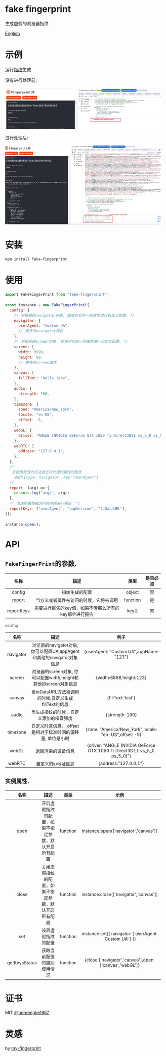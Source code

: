 # fake fingerprint

生成虚假的浏览器指纹

[English](./README.md)

# 示例

运行[指纹](https://fingerprintjs.github.io/fingerprintjs/)生成.

没有进行处理前:

![before](./images/before.jpg)

进行处理后:

![after](./images/after.jpg)

# 安装

```shell
npm install fake-fingerprint
```

# 使用

```js
import FakeFingerPrint from "fake-fingerprint";

const instance = new FakeFingerPrint({
  config: {
    /* 浏览器的navigator对象. 能够对它的一些属性进行自定义配置. */
    navigator: {
      userAgent: "Custom UA",
      // 更多的navigator属性
    },
    /* 浏览器的screen对象. 能够对它的一些属性进行自定义配置. */
    screen: {
      width: 9999,
      height: 88,
      // 更多的screen属性
    },
    canvas: {
      fillText: "hello fake",
    },
    audio: {
      strength: 100,
    },
    timezone: {
      zone: "America/New_York",
      locale: "en-US",
      offset: -5,
    },
    webGL: {
      driver: "ANGLE (NVIDIA GeForce GTX 1050 Ti Direct3D11 vs_5_0 ps_5_0)",
    },
    webRTC: {
      address: "127.0.0.1",
    },
  },
  /* 
   当调用修改的方法或访问代理的属性时报告
    例如:{type:'navigator',key:'UserAgent'}  
  */
  report: (arg) => {
    console.log("arg:", arg);
  },
  /* 当这些属性被访问的时候进行报告  */
  reportKeys: ["userAgent", "appVersion", "toDataURL"],
});

instance.open();
```

# API

## `FakeFingerPrint`的参数.

|    名称    |                          描述                          |   类型   | 是否必须 |
| :--------: | :----------------------------------------------------: | :------: | :------: |
|   config   |                     指纹生成的配置                     |  object  |    否    |
|   report   |         当方法或者属性被访问的时候，它将被调用         | function |    是    |
| reportKeys | 需要进行报告的key值，如果不传那么所有的key都会进行报告 |  key[]   |    否    |

`config`:

|   名称    |                                 描述                                  |                                  例子                                   |
| :-------: | :-------------------------------------------------------------------: | :---------------------------------------------------------------------: |
| navigator | 浏览器的navigator对象, 你可以配置UA,appAgent和其他的navigator对象信息 |                 {userAgent: "Custom UA",appName: "123"}                 |
|  screen   |   浏览器的screen对象, 你可以配置width,height和其他的screen对象信息    |                         {width:8888,height:123}                         |
|  canvas   |         当toDataURL方法被调用的时候,自定义生成fillText的信息          |                            {fillText:'test'}                            |
|   audio   |                当生成指纹的时候，自定义添加的噪音强度                 |                             {strength: 100}                             |
| timezone  |      自定义时区信息， offset是相对于标准时间的偏移量, 单位是小时      |          {zone: "America/New_York",locale: "en-US",offset: -5}          |
|   webGL   |                          返回渲染的设备信息                           | {driver: "ANGLE (NVIDIA GeForce GTX 1050 Ti Direct3D11 vs_5_0 ps_5_0)"} |
|  webRTC   |                          自定义的ip地址信息                           |                          {address:"127.0.0.1"}                          |

## `实例属性`.

|     名称      |                         描述                         |   类型   |                          示例                           |
| :-----------: | :--------------------------------------------------: | :------: | :-----------------------------------------------------: |
|     open      | 开启虚假指纹的配置，如果不指定参数，默认开启所有配置 | function |          instance.open(['navigator','canvas'])          |
|     close     | 关闭虚假指纹的配置，如果不指定参数，默认开启所有配置 | function |         instance.close(['navigator','canvas'])          |
|      set      |                  设置虚假指纹的配置                  | function | instance.set({ navigator: { userAgent: 'Custom UA' } }) |
| getKeysStatus |              获取当前配置的类别使用情况              | function | {close:['navigator','canvas'],open:['canvas','webGL']}  |

# 证书

MIT [@hemengke1997](https://github.com/hemengke1997)

# 灵感

by [my-fingerprint](https://github.com/omegaee/my-fingerprint)
